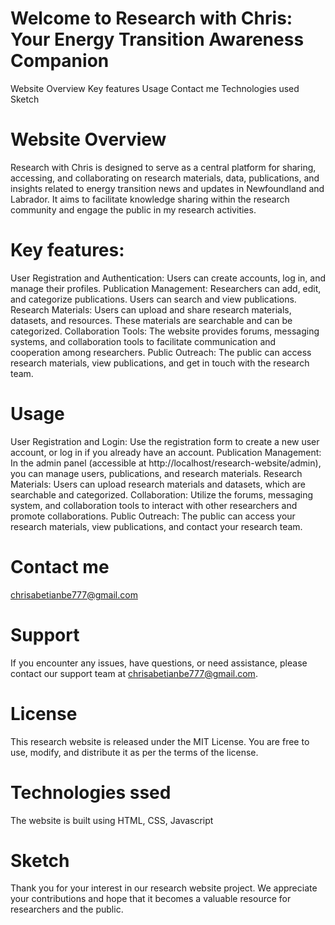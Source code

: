 # Welcome to Research with Chris: Your Energy Transition Awareness Companion
Website Overview
Key  features
Usage
Contact me
Technologies used
Sketch

# Website Overview
Research with Chris is designed to serve as a central platform for sharing, accessing, and collaborating on research materials, data, publications, and insights related to energy transition news and updates in Newfoundland and Labrador. It aims to facilitate knowledge sharing within the research community and engage the public in my research activities.

# Key features:
User Registration and Authentication: Users can create accounts, log in, and manage their profiles.
Publication Management: Researchers can add, edit, and categorize publications. Users can search and view publications.
Research Materials: Users can upload and share research materials, datasets, and resources. These materials are searchable and can be categorized.
Collaboration Tools: The website provides forums, messaging systems, and collaboration tools to facilitate communication and cooperation among researchers.
Public Outreach: The public can access research materials, view publications, and get in touch with the research team.

# Usage
User Registration and Login: Use the registration form to create a new user account, or log in if you already have an account.
Publication Management: In the admin panel (accessible at http://localhost/research-website/admin), you can manage users, publications, and research materials.
Research Materials: Users can upload research materials and datasets, which are searchable and categorized.
Collaboration: Utilize the forums, messaging system, and collaboration tools to interact with other researchers and promote collaborations.
Public Outreach: The public can access your research materials, view publications, and contact your research team.

# Contact me
chrisabetianbe777@gmail.com

# Support
If you encounter any issues, have questions, or need assistance, please contact our support team at chrisabetianbe777@gmail.com.

# License
This research website is released under the MIT License. You are free to use, modify, and distribute it as per the terms of the license.


# Technologies ssed 
The website is built using HTML, CSS, Javascript

# Sketch


Thank you for your interest in our research website project. We appreciate your contributions and hope that it becomes a valuable resource for researchers and the public.
